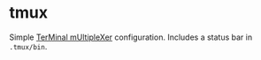 tmux
====

Simple [TerMinal mUltipleXer](https://tmux.github.io) configuration. Includes a status bar in `.tmux/bin`.
